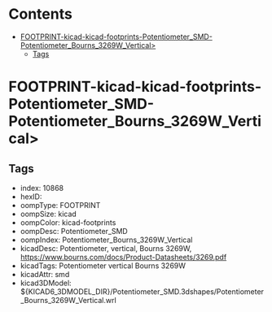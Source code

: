 



Contents
========

* [FOOTPRINT-kicad-kicad-footprints-Potentiometer_SMD-Potentiometer_Bourns_3269W_Vertical>](#footprint-kicad-kicad-footprints-potentiometer_smd-potentiometer_bourns_3269w_vertical)
	* [Tags](#tags)

# FOOTPRINT-kicad-kicad-footprints-Potentiometer_SMD-Potentiometer_Bourns_3269W_Vertical>

## Tags

- index: 10868
- hexID: 
- oompType: FOOTPRINT
- oompSize: kicad
- oompColor: kicad-footprints
- oompDesc: Potentiometer_SMD
- oompIndex: Potentiometer_Bourns_3269W_Vertical
- kicadDesc: Potentiometer, vertical, Bourns 3269W, https://www.bourns.com/docs/Product-Datasheets/3269.pdf
- kicadTags: Potentiometer vertical Bourns 3269W
- kicadAttr: smd
- kicad3DModel: ${KICAD6_3DMODEL_DIR}/Potentiometer_SMD.3dshapes/Potentiometer_Bourns_3269W_Vertical.wrl
